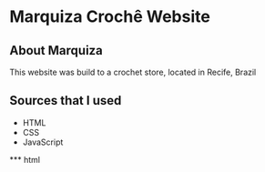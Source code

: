 # Marquiza Crochê Website

## About Marquiza
This website was build to a crochet store, located in Recife, Brazil

## Sources that I used
- HTML
- CSS
- JavaScript

*** html
<html></html>
